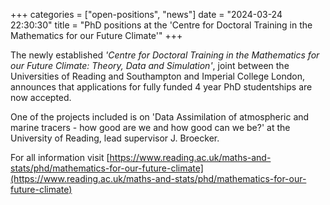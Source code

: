 +++ categories = ["open-positions", "news"] 
date = "2024-03-24 22:30:30" 
title = "PhD positions at the 'Centre for Doctoral Training in the Mathematics for our Future Climate'" +++

The newly established *'Centre for Doctoral Training in the Mathematics for our Future Climate: Theory, Data and Simulation'*,
joint between the Universities of Reading and Southampton and Imperial College London,
announces that applications for fully funded 4 year PhD studentships are now accepted.

One of the projects included is  on 'Data Assimilation of atmospheric and marine tracers - how good are we and how good can we be?' 
at the University of Reading, lead supervisor J. Broecker.

For all information visit [https://www.reading.ac.uk/maths-and-stats/phd/mathematics-for-our-future-climate](https://www.reading.ac.uk/maths-and-stats/phd/mathematics-for-our-future-climate)
